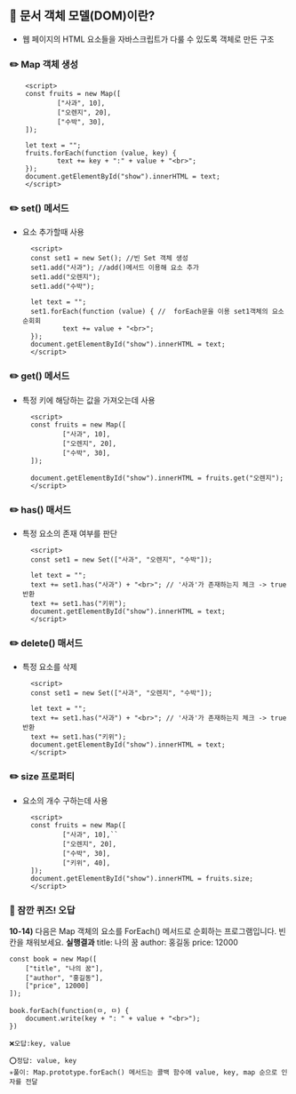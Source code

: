 ## 📖 문서 객체 모델(DOM)이란?

- 웹 페이지의 HTML 요소들을 자바스크립트가 다룰 수 있도록 객체로 만든 구조

### ✏️ Map 객체 생성

        <script>
        const fruits = new Map([
                ["사과", 10],
                ["오렌지", 20],
                ["수박", 30],
        ]);

        let text = "";
        fruits.forEach(function (value, key) {
                text += key + ":" + value + "<br>";
        });
        document.getElementById("show").innerHTML = text;
        </script>

### ✏️ set() 메서드

- 요소 추가할때 사용

        <script>
        const set1 = new Set(); //빈 Set 객체 생성
        set1.add("사과"); //add()메서드 이용해 요소 추가
        set1.add("오렌지");
        set1.add("수박");

        let text = "";
        set1.forEach(function (value) { //  forEach문을 이용 set1객체의 요소 순회회
                text += value + "<br>";
        });
        document.getElementById("show").innerHTML = text;
        </script>

### ✏️ get() 메서드

- 특정 키에 해당하는 값을 가져오는데 사용

        <script>
        const fruits = new Map([
                ["사과", 10],
                ["오렌지", 20],
                ["수박", 30],
        ]);

        document.getElementById("show").innerHTML = fruits.get("오렌지");
        </script>

### ✏️ has() 매서드

- 특정 요소의 존재 여부를 판단

        <script>
        const set1 = new Set(["사과", "오렌지", "수박"]);

        let text = "";
        text += set1.has("사과") + "<br>"; // '사과'가 존재하는지 체크 -> true반환
        text += set1.has("키위");
        document.getElementById("show").innerHTML = text;
        </script>

### ✏️ delete() 매서드

- 특정 요소를 삭제

        <script>
        const set1 = new Set(["사과", "오렌지", "수박"]);

        let text = "";
        text += set1.has("사과") + "<br>"; // '사과'가 존재하는지 체크 -> true반환
        text += set1.has("키위");
        document.getElementById("show").innerHTML = text;
        </script>

### ✏️ size 프로퍼티

- 요소의 개수 구하는데 사용

        <script>
        const fruits = new Map([
                ["사과", 10],``
                ["오렌지", 20],
                ["수박", 30],
                ["키위", 40],
        ]);
        document.getElementById("show").innerHTML = fruits.size;
        </script>

### 🚨 잠깐 퀴즈! 오답

<b>10-14)</b> 다음은 Map 객체의 요소를 ForEach() 메서드로 순회하는 프로그램입니다. 빈 칸을 채워보세요.
<b>실행결과</b>
title: 나의 꿈
author: 홍길동
price: 12000

    const book = new Map([
        ["title", "나의 꿈"],
        ["author", "홍길동"],
        ["price", 12000]
    ]);

    book.forEach(function(ㅁ, ㅁ) {
        document.write(key + ": " + value + "<br>");
    })

    ❌오답:key, value

    ⭕️정답: value, key
    ✳️풀이: Map.prototype.forEach() 메서드는 콜백 함수에 value, key, map 순으로 인자를 전달
